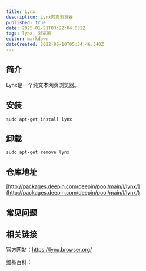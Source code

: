 ```yaml
---
title: Lynx
description: Lynx网页浏览器
published: true
date: 2025-01-21T03:22:04.032Z
tags: lynx, 浏览器
editor: markdown
dateCreated: 2022-06-10T05:34:46.340Z
---
```


## 简介

Lynx是一个纯文本网页浏览器。

## 安装

```Shell
sudo apt-get install lynx
```

## 卸载

```Shell
sudo apt-get remove lynx
```

## 仓库地址

[http://packages.deepin.com/deepin/pool/main/l/lynx/](http://packages.deepin.com/deepin/pool/main/l/lynx/)

## 常见问题

## 相关链接
官方网站：https://lynx.browser.org/

维基百科：
